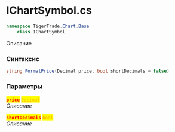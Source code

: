 
# IChartSymbol.cs
```csharp
namespace TigerTrade.Chart.Base  
    class IChartSymbol
```

Описание

### Синтаксис
```csharp
string FormatPrice(Decimal price, bool shortDecimals = false)
```

### Параметры  
<mark style="color:red;">**`price`**</mark> <mark style="color:orange;">`Decimal`</mark>  
 *Описание*  
  
<mark style="color:red;">**`shortDecimals`**</mark> <mark style="color:orange;">`bool`</mark>  
 *Описание*  
  

                    
                    